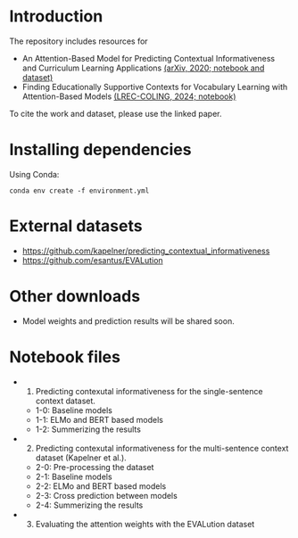# Introduction
The repository includes resources for 
- An Attention-Based Model for Predicting Contextual Informativeness and Curriculum Learning Applications [(arXiv, 2020; notebook and dataset)](https://arxiv.org/abs/2204.09885)
- Finding Educationally Supportive Contexts for Vocabulary Learning with Attention-Based Models [(LREC-COLING, 2024; notebook)](https://aclanthology.org/2024.lrec-main.640/)

To cite the work and dataset, please use the linked paper.

# Installing dependencies
Using Conda:
```
conda env create -f environment.yml
```

# External datasets
- https://github.com/kapelner/predicting_contextual_informativeness
- https://github.com/esantus/EVALution

# Other downloads
- Model weights and prediction results will be shared soon. 

# Notebook files
- 1. Predicting contexutal informativeness for the single-sentence context dataset.
    - 1-0: Baseline models
    - 1-1: ELMo and BERT based models
    - 1-2: Summerizing the results
- 2. Predicting contexutal informativeness for the multi-sentence context dataset (Kapelner et al.).
    - 2-0: Pre-processing the dataset
    - 2-1: Baseline models
    - 2-2: ELMo and BERT based models
    - 2-3: Cross prediction between models
    - 2-4: Summerizing the results
- 3. Evaluating the attention weights with the EVALution dataset
